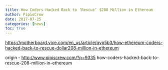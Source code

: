 ```yaml
---
title: How Coders Hacked Back to ‘Rescue’ $208 Million in Ethereum
author: PipisCrew
date: 2017-07-25
categories: [news]
toc: true
---
```


https://motherboard.vice.com/en_us/article/qvp5b3/how-ethereum-coders-hacked-back-to-rescue-dollar208-million-in-ethereum

origin - http://www.pipiscrew.com/?p=9335 how-coders-hacked-back-to-rescue-208-million-in-ethereum